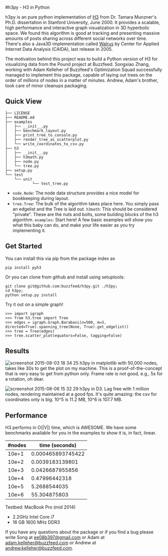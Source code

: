 #h3py - H3 in Python 

h3py is an pure python implementation of [H3](https://graphics.stanford.edu/papers/munzner_thesis/) from Dr. Tamara Munzner's Ph.D. dissertation in Stanford University, June 2000. It provides a scalable, high performance and interactive graph visualization in 3D hyperbolic space. We found this algorithm is good at tracking and presenting massive amounts of posts sharing across different social networks over time. There's also a Java3D implementation called [Walrus](https://www.caida.org/tools/visualization/walrus/) by Center for Applied Internet Data Analysis (CAIDA), last release in 2005.

The motivation behind this project was to build a Python version of H3 for visualizing data from the Pound project at Buzzfeed. Songxiao Zhang, working with Adam Kelleher of Buzzfeed's Optimization Squad successfully managed to implement this package, capable of laying out trees on the order of millions of nodes in a matter of minutes. Andrew, Adam's brother, took care of minor cleanups packaging. 

## Quick View
```
├── LICENSE
├── README.md
├── examples
│   ├── __init__.py
│   ├── benchmark_layout.py
│   ├── print_tree_to_console.py
│   ├── render_tree_as_scatterplot.py
│   └── write_coordinates_to_csv.py
├── h3
│   ├── __init__.py
│   ├── h3math.py
│   ├── node.py
│   └── tree.py
├── setup.py
└── test
    └── unit
            └── test_tree.py
```
* `node.Node`: The node data structure provides a nice model for bookkeeping during layout.<br>
* `tree.Tree`: The bulk of the algorithm takes place here. You simply pass an edgelist and the Tree is laid out. 
`h3math`: This should be considered "private". These are the nuts and bolts, some building blocks of the h3 algorithm. 
`examples`: Start here! A few basic examples will show you what this baby can do, and make your life easier as you try implementing it. 

## Get Started
You can install this via pip from the package index as 

```
pip install pyh3
```

Or you can clone from github and install using setuptools:

```
git clone git@github.com:buzzfeed/h3py.git ./h3py;
cd h3py;
python setup.py install
```

Try it out on a simple graph!
```
>>> import igraph
>>> from h3.tree import Tree
>>> edges = igraph.Graph.Barabasi(n=500, m=3, directed=True).spanning_tree(None, True).get_edgelist()
>>> tree = Tree(edges)
>>> tree.scatter_plot(equators=False, tagging=False)
```

## Results
![screenshot 2015-08-03 18 34 25](https://cloud.githubusercontent.com/assets/4334970/9049302/87de9d04-3a0e-11e5-91a5-06fb0baba28b.png)
h3py in matplotlib with 50,000 nodes, takes like 30s to get the plot on my machine. This is a proof-of-the-concept that is very easy to get from python only. Frame rate is not good, e.g., 5s for a rotation, oh dear. 
<br>

![screenshot 2015-08-06 15 32 29](https://cloud.githubusercontent.com/assets/4334970/9142031/19579a34-3d0b-11e5-8560-1320bfd47525.jpg)
h3py in D3. Lag free with 1 million nodes, rendering maintained at a good fps. It's quite amazing: the csv for coordinates only is big. 10^5 is 11.2 MB, 10^6 is 107.7 MB.

## Performance
H3 performs in O(|V|) time, which is AWESOME. We have some benchmarks available for you in the examples to show it is, in fact, linear.  

| #nodes | time (seconds)    |
|--------|-------------------|
| 10e+1  | 0.000465893745422 |
| 10e+2  | 0.0039183139801   |
| 10e+3  | 0.0426687955856   |
| 10e+4  | 0.47996442318     |
| 10e+5  | 5.2688544035      |
| 10e+6  | 55.304875803      |

Testbed: MacBook Pro (mid 2014)
  - 2.2GHz Intel Core i7
  - 16 GB 1600 MHz DDR3

If you have any questions about the package or if you find a bug please write Song at ee08b397@gmail.com or Adam at adam.kelleher@buzzfeed.com or Andrew at andrew.kelleher@buzzfeed.com. 
